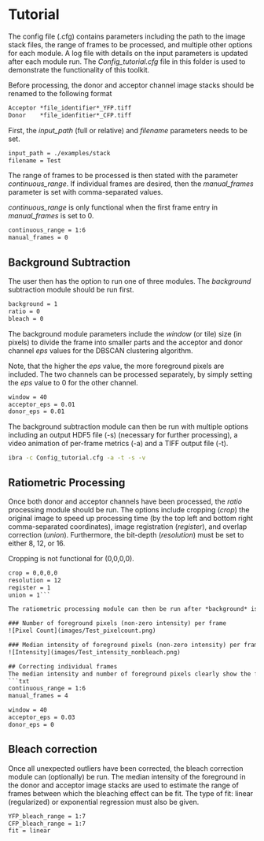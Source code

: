 # Tutorial
The config file (.cfg) contains parameters including the path to the image stack files, the range of frames to be processed, and multiple other options for each module. A log file with details on the input parameters is updated after each module run. The *Config_tutorial.cfg* file in this folder is used to demonstrate the functionality of this toolkit. 

Before processing, the donor and acceptor channel image stacks should be renamed to the following format
```txt
Acceptor *file_identifier*_YFP.tiff
Donor    *file_idenfitier*_CFP.tiff
```
First, the *input_path* (full or relative) and *filename* parameters needs to be set.
```txt
input_path = ./examples/stack 
filename = Test
```

The range of frames to be processed is then stated with the parameter *continuous_range*. If individual frames are desired, then the *manual_frames* parameter is set with comma-separated values. 

*continuous_range* is only functional when the first frame entry in *manual_frames* is set to 0.
```txt
continuous_range = 1:6
manual_frames = 0
```

## Background Subtraction
The user then has the option to run one of three modules. The *background* subtraction module should be run first.
```txt
background = 1
ratio = 0
bleach = 0
```

The background module parameters include the *window* (or tile) size (in pixels) to divide the frame into smaller parts and the acceptor and donor channel *eps* values for the DBSCAN clustering algorithm.

Note, that the higher the *eps* value, the more foreground pixels are included. The two channels can be processed separately, by simply setting the *eps* value to 0 for the other channel.
```txt
window = 40
acceptor_eps = 0.01
donor_eps = 0.01 
```

The background subtraction module can then be run with multiple options including an output HDF5 file (-s) (necessary for further processing), a video animation of per-frame metrics (-a) and a TIFF output file (-t).
```bash
ibra -c Config_tutorial.cfg -a -t -s -v
```

## Ratiometric Processing
Once both donor and acceptor channels have been processed, the *ratio* processing module should be run. The options include cropping (*crop*) the original image to speed up processing time (by the top left and bottom right comma-separated coordinates), image registration (*register*), and overlap correction (*union*). Furthermore, the bit-depth (*resolution*) must be set to either 8, 12, or 16. 

Cropping is not functional for (0,0,0,0). 
```txt
crop = 0,0,0,0
resolution = 12
register = 1
union = 1```

The ratiometric processing module can then be run after *background* is set to 0, and *ratio* to 1. This generates two graphics, which can be used along with the per-frame metrics animated video generated by the background subtraction module to assess if the *eps* value must be redefined for specific frames.

### Number of foreground pixels (non-zero intensity) per frame
![Pixel Count](images/Test_pixelcount.png)

### Median intensity of foreground pixels (non-zero intensity) per frame
![Intensity](images/Test_intensity_nonbleach.png)

## Correcting individual frames
The median intensity and number of foreground pixels clearly show the frame 4 on the YFP (acceptor) stack is a significant outlier. This can be corroborated with the background subtraction animated video. If there is no experimental justification for this outlier, this frame can be corrected individually by re-running the background subtraction algorithm on frame 4 (donor channel only), with a higher *eps* value, followed by re-running the ratiometric processing module.
```txt
continuous_range = 1:6
manual_frames = 4

window = 40
acceptor_eps = 0.03
donor_eps = 0
```

## Bleach correction
Once all unexpected outliers have been corrected, the bleach correction module can (optionally) be run. The median intensity of the foreground in the donor and acceptor image stacks are used to estimate the range of frames between which the bleaching effect can be fit. The type of fit: linear (regularized) or exponential regression must also be given.
```txt
YFP_bleach_range = 1:7
CFP_bleach_range = 1:7
fit = linear
```




